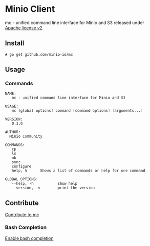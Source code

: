 # Minio Client

mc - unified command line interface for Minio and S3 released under [Apache license v2](./LICENSE).

## Install

```
# go get github.com/minio-io/mc
```

## Usage

### Commands
```
NAME:
   mc - unified command line interface for Minio and S3

USAGE:
   mc [global options] command [command options] [arguments...]

VERSION:
   0.1.0

AUTHOR:
  Minio Community

COMMANDS:
   cp
   ls
   mb
   sync
   configure
   help, h      Shows a list of commands or help for one command

GLOBAL OPTIONS:
   --help, -h           show help
   --version, -v        print the version
```

## Contribute

[Contribute to mc](./CONTRIBUTING.md)

### Bash Completion

[Enable bash completion](./command-completion/README.md)
